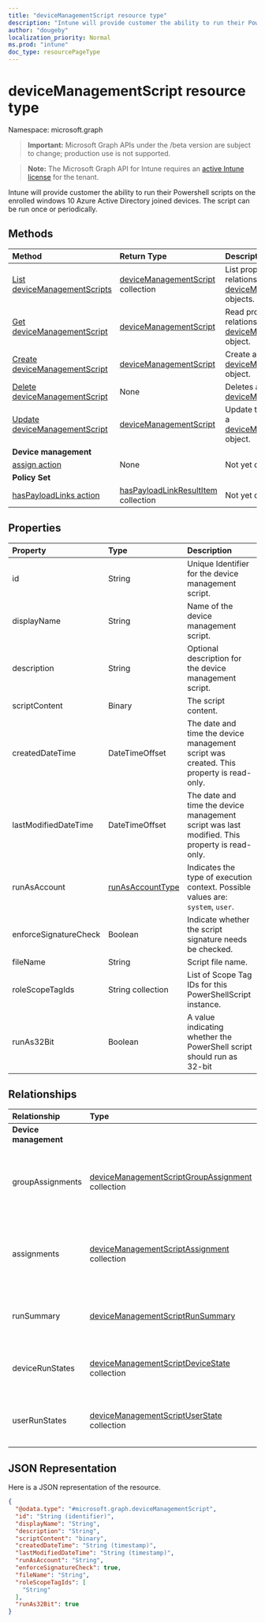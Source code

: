 ```yaml
---
title: "deviceManagementScript resource type"
description: "Intune will provide customer the ability to run their Powershell scripts on the enrolled windows 10 Azure Active Directory joined devices. The script can be run once or periodically."
author: "dougeby"
localization_priority: Normal
ms.prod: "intune"
doc_type: resourcePageType
---
```


# deviceManagementScript resource type

Namespace: microsoft.graph

> **Important:** Microsoft Graph APIs under the /beta version are subject to change; production use is not supported.

> **Note:** The Microsoft Graph API for Intune requires an [active Intune license](https://go.microsoft.com/fwlink/?linkid=839381) for the tenant.

Intune will provide customer the ability to run their Powershell scripts on the enrolled windows 10 Azure Active Directory joined devices. The script can be run once or periodically.

## Methods
|Method|Return Type|Description|
|:---|:---|:---|
|[List deviceManagementScripts](../api/intune-shared-devicemanagementscript-list.md)|[deviceManagementScript](../resources/intune-shared-devicemanagementscript.md) collection|List properties and relationships of the [deviceManagementScript](../resources/intune-shared-devicemanagementscript.md) objects.|
|[Get deviceManagementScript](../api/intune-shared-devicemanagementscript-get.md)|[deviceManagementScript](../resources/intune-shared-devicemanagementscript.md)|Read properties and relationships of the [deviceManagementScript](../resources/intune-shared-devicemanagementscript.md) object.|
|[Create deviceManagementScript](../api/intune-shared-devicemanagementscript-create.md)|[deviceManagementScript](../resources/intune-shared-devicemanagementscript.md)|Create a new [deviceManagementScript](../resources/intune-shared-devicemanagementscript.md) object.|
|[Delete deviceManagementScript](../api/intune-shared-devicemanagementscript-delete.md)|None|Deletes a [deviceManagementScript](../resources/intune-shared-devicemanagementscript.md).|
|[Update deviceManagementScript](../api/intune-shared-devicemanagementscript-update.md)|[deviceManagementScript](../resources/intune-shared-devicemanagementscript.md)|Update the properties of a [deviceManagementScript](../resources/intune-shared-devicemanagementscript.md) object.|
|**Device management**|
|[assign action](../api/intune-shared-devicemanagementscript-assign.md)|None|Not yet documented|
|**Policy Set**|
|[hasPayloadLinks action](../api/intune-shared-devicemanagementscript-haspayloadlinks.md)|[hasPayloadLinkResultItem](../resources/intune-policyset-haspayloadlinkresultitem.md) collection|Not yet documented|

## Properties
|Property|Type|Description|
|:---|:---|:---|
|id|String|Unique Identifier for the device management script.|
|displayName|String|Name of the device management script.|
|description|String|Optional description for the device management script.|
|scriptContent|Binary|The script content.|
|createdDateTime|DateTimeOffset|The date and time the device management script was created. This property is read-only.|
|lastModifiedDateTime|DateTimeOffset|The date and time the device management script was last modified. This property is read-only.|
|runAsAccount|[runAsAccountType](../resources/intune-shared-runasaccounttype.md)|Indicates the type of execution context. Possible values are: `system`, `user`.|
|enforceSignatureCheck|Boolean|Indicate whether the script signature needs be checked.|
|fileName|String|Script file name.|
|roleScopeTagIds|String collection|List of Scope Tag IDs for this PowerShellScript instance.|
|runAs32Bit|Boolean|A value indicating whether the PowerShell script should run as 32-bit|

## Relationships
|Relationship|Type|Description|
|:---|:---|:---|
|**Device management**|
|groupAssignments|[deviceManagementScriptGroupAssignment](../resources/intune-devices-devicemanagementscriptgroupassignment.md) collection|The list of group assignments for the device management script.|
|assignments|[deviceManagementScriptAssignment](../resources/intune-devices-devicemanagementscriptassignment.md) collection|The list of group assignments for the device management script.|
|runSummary|[deviceManagementScriptRunSummary](../resources/intune-devices-devicemanagementscriptrunsummary.md)|Run summary for device management script.|
|deviceRunStates|[deviceManagementScriptDeviceState](../resources/intune-devices-devicemanagementscriptdevicestate.md) collection|List of run states for this script across all devices.|
|userRunStates|[deviceManagementScriptUserState](../resources/intune-devices-devicemanagementscriptuserstate.md) collection|List of run states for this script across all users.|

## JSON Representation
Here is a JSON representation of the resource.
<!-- {
  "blockType": "resource",
  "keyProperty": "id",
  "@odata.type": "microsoft.graph.deviceManagementScript"
}
-->
``` json
{
  "@odata.type": "#microsoft.graph.deviceManagementScript",
  "id": "String (identifier)",
  "displayName": "String",
  "description": "String",
  "scriptContent": "binary",
  "createdDateTime": "String (timestamp)",
  "lastModifiedDateTime": "String (timestamp)",
  "runAsAccount": "String",
  "enforceSignatureCheck": true,
  "fileName": "String",
  "roleScopeTagIds": [
    "String"
  ],
  "runAs32Bit": true
}
```



